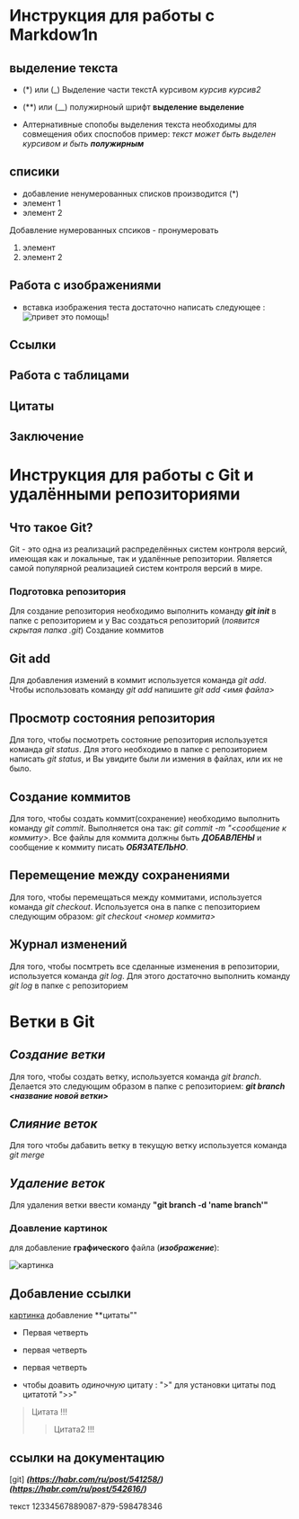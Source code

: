 # Инструкция для работы с  Markdow1n

## выделение текста
* (*) или  (_) Выделение части текстA курсивом *курсив*  _курсив2_

* (**) или (__) полужирноый шрифт   **выделение** __выделение__
* Алтернативные спопобы выделения текста необходимы для совмещения обих споспобов пример:
_текст может быть выделен курсивом и быть **полужирным**_


## списики
* добавление ненумерованных списков  производится (*)
 * элемент 1 
 * элемент 2
 
 Добавление нумерованных спсиков - пронумеровать 
 1. элемент
 2. элемент 2
## Работа с изображениями
* вставка изображения теста достаточно написать следующее : ![привет это помощь!](help.jpeq)

## Ссылки
 

## Работа с таблицами

## Цитаты

## Заключение
# Инструкция для работы с Git и удалёнными репозиториями

## Что такое Git?
Git - это одна из реализаций распределённых систем контроля версий, имеющая как и локальные, так и удалённые репозитории. Является самой популярной реализацией систем контроля версий в мире.
### Подготовка репозитория
Для создание репозитория необходимо выполнить команду ***git init***  в папке с репозиторием и у Вас создаться репозиторий (*появится скрытая папка .git*)
Создание коммитов

## Git add
Для добавления измений в коммит используется команда *git add*. Чтобы использовать команду *git add* напишите *git add <имя файла>*

## Просмотр состояния репозитория
Для того, чтобы посмотреть состояние репозитория используется команда *git status*. Для этого необходимо в папке с репозиторием написать *git status*, и Вы увидите были ли измения в файлах, или их не было.

## Создание коммитов
Для того, чтобы создать коммит(сохранение) необходимо выполнить команду *git commit*. Выполняется она так: *git commit -m "<сообщение к коммиту>*. Все файлы для коммита должны быть ***ДОБАВЛЕНЫ*** и сообщение к коммиту писать ***ОБЯЗАТЕЛЬНО***.

## Перемещение между сохранениями
Для того, чтобы перемещаться между коммитами, используется команда *git checkout*. Используется она в папке с пепозиторием следующим образом: *git checkout <номер коммита>*

## Журнал изменений
Для того, чтобы посмтреть все сделанные изменения в репозитории, используется команда *git log*. Для этого достаточно выполнить команду *git log* в папке с репозиторием

# Ветки в Git

## *Создание ветки*

Для того, чтобы создать ветку, используется команда *git branch*. Делается это следующим образом в папке с репозиторием: ***git branch <название новой ветки>***

## *Слияние веток*

Для того чтобы дабавить ветку в текущую ветку используется команда *git merge <name branch>*

## *Удаление веток*
Для удаления ветки ввести команду **"git branch -d 'name branch'"**
###  Доавление картинок
для добавление **графического** файла (***изображение***):

![картинка](https://www.skk-it.ru/content/images/1_sentjabrja.jpg)
## Добавление **ссылки** 
[картинка](https://www.skk-it.ru/content/images/1_sentjabrja.jpg)
добавление **цитаты""
* Первая четверть
- первая четверть 
+ первая четверть 
* чтобы доавить *одиночную* цитату : ">" для установки цитаты под цитатотй ">>"
> Цитата !!!
>> Цитата2 !!!
## ссылки на документацию 
[git]  ***(https://habr.com/ru/post/541258/)*** ***(https://habr.com/ru/post/542616/)***

текст 12334567889087-879-598478346